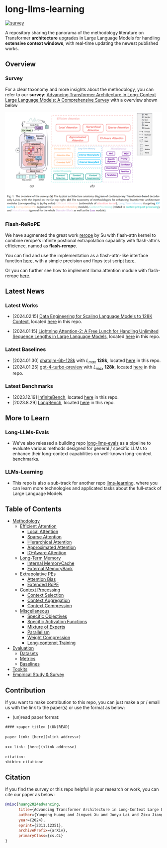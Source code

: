 # long-llms-learning

<p align="left">
<a href="https://arxiv.org/abs/2311.12351v2">
<img alt="survey" src="https://img.shields.io/badge/survey-arxiv:2311.12351v2-blue">
</a>
</p>

A repository sharing the panorama of the methodology literature on Transformer **architecture** upgrades in Large Language Models for handling **extensive context windows**, with real-time updating the newest published works.


## Overview

### Survey

For a clear taxonomy and more insights about the methodology, you can refer to our **survey**: [Advancing Transformer Architecture in Long-Context Large Language Models: A Comprehensive Survey](https://arxiv.org/abs/2311.12351v2) with a overview shown below

![Overview of the survey](./imgs/overview_with_caption_v2.png)


### Flash-ReRoPE

We have augmented the great work [rerope](https://github.com/bojone/rerope) by Su with flash-attn kernel to combine rerope's infinite postional extrapolation capability with flash-attn's efficience, named as **flash-rerope**.

You can find and use the implementation as a flash-attn-like interface function [here](./notebooks/flash_rerope.py), with a simple precision and flops test script [here](./notebooks/test_flash_rerope.py).

Or you can further see how to implement llama attention module with flash-rerope [here](https://github.com/Strivin0311/long-llms-eval/blob/main/evals/aug.py#L809).

## Latest News

### Latest Works

* [2024.02.15] [Data Engineering for Scaling Language Models to 128K Context](https://arxiv.org/abs/2402.10171), located [here](./methodology/miscellaneous.md#long-contenxt-training) in this repo.
  
* [2024.01.15] [Lightning Attention-2: A Free Lunch for Handling Unlimited Sequence Lengths in Large Language Models](https://arxiv.org/abs/2401.04658), located [here](./methodology/efficient_attn_sec/ioaware_attn.md#lightning-attention) in this repo.


### Latest Baselines

* [2024.01.30] [chatglm-6b-128k](https://huggingface.co/THUDM/chatglm3-6b-128k) with $L_{max}$ **128k**, located [here](./evaluation/baselines.md#baseline-table) in this repo.
* [2024.01.25] [gpt-4-turbo-preview](https://platform.openai.com/docs/models/gpt-4-and-gpt-4-turbo) with $L_{max}$ **128k**, located [here](./evaluation/baselines.md#baseline-table) in this repo.


### Latest Benchmarks

* [2023.12.19] [InfiniteBench](https://github.com/OpenBMB/InfiniteBench), located [here](./evaluation/datasets.md#dataset-table) in this repo.
* [2023.8.29] [LongBench](https://github.com/THUDM/LongBench), located [here](./evaluation/datasets.md#dataset-table) in this repo.


## More to Learn

### Long-LLMs-Evals

* We've also released a building repo [long-llms-evals](https://github.com/Strivin0311/long-llms-evals) as a pipeline to evaluate various methods designed for general / specific LLMs to enhance their long-context capabilities on well-known long-context benchmarks.

### LLMs-Learning

* This repo is also a sub-track for another repo [llms-learning](https://github.com/Strivin0311/llms-learning), where you can learn more technologies and applicated tasks about the full-stack of Large Language Models.


## Table of Contents

* [Methodology](./methodology/)
  * [Efficient Attention](./methodology/efficient_attn.md)
    * [Local Attention](./methodology/efficient_attn_sec/local_attn.md)
    * [Sparse Attention](./methodology/efficient_attn_sec/sparse_attn.md)
    * [Hierarchical Attention](./methodology/efficient_attn_sec/hierarchical_attn.md)
    * [Approximated Attention](./methodology/efficient_attn_sec/approx_attn.md)
    * [IO-Aware Attention](./methodology/efficient_attn_sec/ioaware_attn.md)
  * [Long-Term Memory](./methodology/long-term_memory.md)
    * [Internal MemoryCache](./methodology/long-term_memory_sec/internal_memory_cache.md)
    * [External MemoryBank](./methodology/long-term_memory_sec/external_memory_bank.md)
  * [Extrapolative PEs](./methodology/extrapolative_pes.md)
    * [Attention Bias](./methodology/extrapolative_pes_sec/attention_bias.md)
    * [Extended RoPE](./methodology/extrapolative_pes_sec/extended_rope.md)
  * [Context Processing](./methodology/context_process.md)
    * [Context Selection](./methodology/context_process_sec/context_selection.md)
    * [Context Aggregation](./methodology/context_process_sec/context_aggregation.md)
    * [Context Compression](./methodology/context_process_sec/context_compression.md)
  * [Miscellaneous](./methodology/miscellaneous.md)
    * [Specific Objectives](./methodology/miscellaneous_sec/spec_objective.md)
    * [Specific Activation Functions](./methodology/miscellaneous_sec/spec_activation.md)
    * [Mixture of Experts](./methodology/miscellaneous_sec/moe.md)
    * [Parallelism](./methodology/miscellaneous_sec/parallel.md)
    * [Weight Compression](./methodology/miscellaneous_sec/weight_compress.md)
    * [Long-contenxt Training](./methodology/miscellaneous.md#long-contenxt-training)
* [Evaluation](./evaluation/)
  * [Datasets](./evaluation/datasets.md)
  * [Metrics](./evaluation/metrics.md)
  * [Baselines](./evaluation/baselines.md)
* [Tookits](./toolkits/README.md)
* [Empirical Study & Survey](./empirical.md)



## Contribution

If you want to make contribution to this repo, you can just make a pr / email us with the link to the paper(s) or use the format as below:

* (un)read paper format:
```
#### <paper title> [(UN)READ]

paper link: [here](<link address>)

xxx link: [here](<link address>)

citation:
<bibtex citation>
```


## Citation

If you find the survey or this repo helpful in your research or work, you can cite our paper as below:

```bibtex
@misc{huang2024advancing,
      title={Advancing Transformer Architecture in Long-Context Large Language Models: A Comprehensive Survey}, 
      author={Yunpeng Huang and Jingwei Xu and Junyu Lai and Zixu Jiang and Taolue Chen and Zenan Li and Yuan Yao and Xiaoxing Ma and Lijuan Yang and Hao Chen and Shupeng Li and Penghao Zhao},
      year={2024},
      eprint={2311.12351},
      archivePrefix={arXiv},
      primaryClass={cs.CL}
}
```
